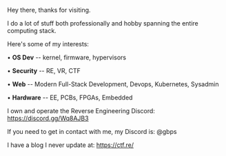 Hey there, thanks for visiting.

I do a lot of stuff both professionally and hobby spanning the entire computing stack. 

Here's some of my interests:

• **OS Dev** -- kernel, firmware, hypervisors

• **Security** -- RE, VR, CTF

• **Web** -- Modern Full-Stack Development, Devops, Kubernetes, Sysadmin

• **Hardware** -- EE, PCBs, FPGAs, Embedded

I own and operate the Reverse Engineering Discord: https://discord.gg/Wq8AJB3

If you need to get in contact with me, my Discord is: @gbps

I have a blog I never update at: https://ctf.re/

